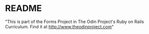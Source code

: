 # README

"This is part of the Forms Project in The Odin Project's Ruby on Rails Curriculum. Find it at http://www.theodinproject.com"